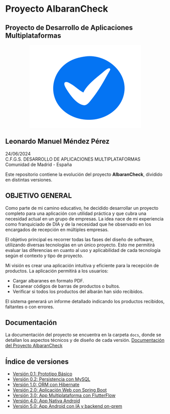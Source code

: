 # Proyecto AlbaranCheck
## Proyecto de Desarrollo de Aplicaciones Multiplataformas

<img src="Imagenes/logoalbaranchek.png" alt="Logo del proyecto" style="display: block; margin: 0 auto;">

**Leonardo Manuel Méndez Pérez**  
---
24/06/2024  
C.F.G.S. DESARROLLO DE APLICACIONES MULTIPLATAFORMAS  
Comunidad de Madrid - España

Este repositorio contiene la evolución del proyecto **AlbaranCheck**, dividido en distintas versiones.

## OBJETIVO GENERAL

Como parte de mi camino educativo, he decidido desarrollar un proyecto completo para una aplicación con utilidad práctica y que cubra una necesidad actual en un grupo de empresas. La idea nace de mi experiencia como franquiciado de DIA y de la necesidad que he observado en los encargados de recepción en múltiples empresas.

El objetivo principal es recorrer todas las fases del diseño de software, utilizando diversas tecnologías en un único proyecto. Esto me permitirá evaluar las diferencias en cuanto al uso y aplicabilidad de cada tecnología según el contexto y tipo de proyecto.

Mi visión es crear una aplicación intuitiva y eficiente para la recepción de productos. La aplicación permitirá a los usuarios:

*   Cargar albaranes en formato PDF.
*   Escanear códigos de barras de productos o bultos.
*   Verificar si todos los productos del albarán han sido recibidos.

El sistema generará un informe detallado indicando los productos recibidos, faltantes o con errores.

## Documentación

La documentación del proyecto se encuentra en la carpeta `docs`, donde se detallan los aspectos técnicos y de diseño de cada versión.
[Documentación del Proyecto AlbaranCheck](https://github.com/LeonardoManuelMendez/AlbaranCheck/blob/14387fdbf6f6897a2105e2567482b2446306f94a/docs/ProyectoAlbaranCheck.pdf)

## Índice de versiones

- [Versión 0.1: Prototipo Básico](V%200.1%3A%20Prototipo%20B%C3%A1sico%20%28JAVA%20Swing%20sin%20frameworks%2C%20sin%20BD%29)
- [Versión 0.2: Persistencia con MySQL](V%200.2%3A%20Almacenamiento%20en%20Base%20de%20Datos%20%28Java%20sin%20frameworks%2C%20MySQL%29)
- [Versión 1.0: ORM con Hibernate](V%201.0%3A%20Mapeo%20Objeto-Relacional%20%28Java%20sin%20frameworks%2C%20MySQL%2C%20Hibernate%29)
- [Versión 2.0: Aplicación Web con Spring Boot](V%202.0%3A%20Versi%C3%B3n%20Web%20%28Java%2C%20Spring%20Boot%2C%20Spring%20MVC%2C%20Thymeleaf%2C%20MySQL%29)
- [Versión 3.0: App Multiplataforma con FlutterFlow](V%203.0%3A%20Versi%C3%B3n%20M%C3%B3vil%20%28FlutterFlow%2C%20Supabase%29)
- [Versión 4.0: App Nativa Android](V%204.0%3A%20Aplicaci%C3%B3n%20Nativa%20Android%20%28Android%20Studio%20y%20SQLite%29)
- [Versión 5.0: App Android con IA y backend on-prem](V%205.0%3A%20Integraci%C3%B3n%20de%20IA%20%28FlutterFlow%2C%20Supabase%2C%20SQLite%29)

